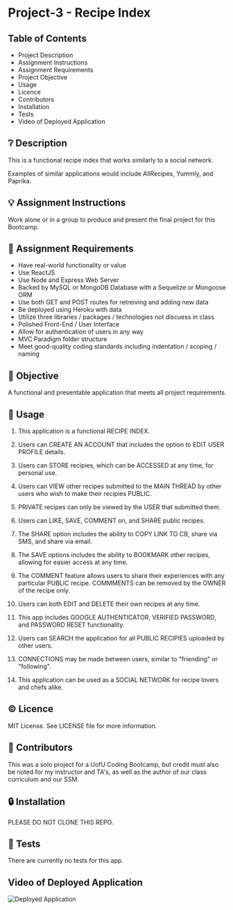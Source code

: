# Project-3 - Recipe Index

## **Table of Contents**

* Project Description
* Assignment Instructions
* Assignment Requirements
* Project Objective
* Usage
* Licence
* Contributors
* Installation
* Tests
* Video of Deployed Application

## ❔ **Description**

This is a functional recipe index that works similarly to a social network. 

Examples of similar applications would include AllRecipes, Yummly, and Paprika. 

## 💡 **Assignment Instructions**

Work alone or in a group to produce and present the final project for this Bootcamp. 

## 📌 **Assignment Requirements**

- Have real-world functionality or value
- Use ReactJS
- Use Node and Express Web Server
- Backed by MySQL or MongoDB Database with a Sequelize or Mongoose ORM
- Use both GET and POST routes for retreiving and adding new data
- Be deployed using Heroku with data
- Utilize three libraries / packages / technologies not discuess in class
- Polished Front-End / User Interface
- Allow for authentication of users in any way
- MVC Paradigm folder structure
- Meet good-quality coding standards including indentation / scoping / naming

## 🔲 **Objective**

A functional and presentable application that meets all project requirements.

## 🔑 **Usage**

1. This application is a functional RECIPE INDEX. 

2. Users can CREATE AN ACCOUNT that includes the option to EDIT USER PROFILE details.

3. Users can STORE recipies, which can be ACCESSED at any time, for personal use. 

4. Users can VIEW other recipes submitted to the MAIN THREAD by other users who wish to make their recipies PUBLIC. 

5. PRIVATE recipes can only be viewed by the USER that submitted them. 

6. Users can LIKE, SAVE, COMMENT on, and SHARE public recipes. 

7. The SHARE option includes the ability to COPY LINK TO CB, share via SMS, and share via email. 

8. The SAVE options includes the ability to BOOKMARK other recipes, allowing for easier access at any time.

9. The COMMENT feature allows users to share their experiences with any particular PUBLIC recipe. COMMMENTS can be removed by the OWNER of the recipe only. 

10. Users can both EDIT and DELETE their own recipes at any time. 

11. This app includes GOOGLE AUTHENTICATOR, VERIFIED PASSWORD, and PASSWORD RESET functionality. 

12. Users can SEARCH the application for all PUBLIC RECIPIES uploaded by other users. 

13. CONNECTIONS may be made between users, similar to "friending" or "following".

14. This application can be used as a SOCIAL NETWORK for recipe lovers and chefs alike.

## © **Licence**

MIT License. See LICENSE file for more information.

## 💬 **Contributors**

This was a solo project for a UofU Coding Bootcamp, but credit must also be noted for my instructor and TA's, as well as the author of our class curriculum and our SSM. 

## 🔒 **Installation**

PLEASE DO NOT CLONE THIS REPO. 

## 📂 **Tests**

There are currently no tests for this app. 

## **Video of Deployed Application**

![Deployed Application]()
